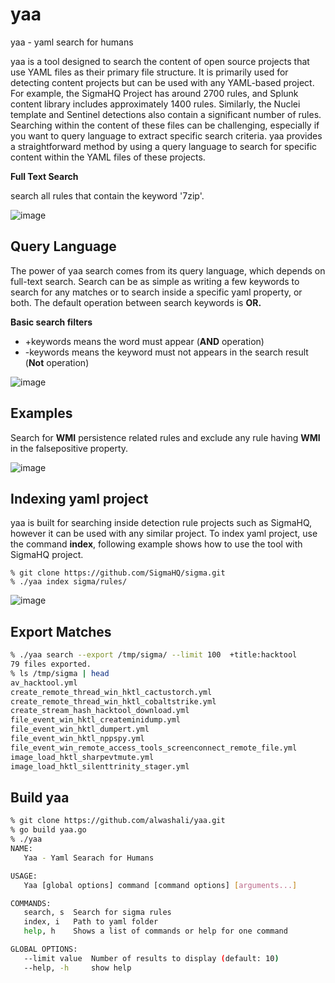 # yaa
yaa - yaml search for humans 


yaa is a tool designed to search the content of open source projects that use YAML files as their primary file structure. It is primarily used for detecting content projects but can be used with any YAML-based project. For example, the SigmaHQ Project has around 2700 rules, and Splunk content library includes approximately 1400 rules. Similarly, the Nuclei template and Sentinel detections also contain a significant number of rules. Searching within the content of these files can be challenging, especially if you want to query language to extract specific search criteria. yaa provides a straightforward method by using a query language to search for specific content within the YAML files of these projects.


**Full Text Search**

search all rules that contain the keyword '7zip'. 

![image](https://github.com/alwashali/yaa/assets/22593441/85a9905c-6bb2-44e3-9e33-9b05f107322d)


## Query Language 
The power of yaa search comes from its query language, which depends on full-text search. Search can be as simple as writing a few keywords to search for any matches or to search inside a specific yaml property, or both. The default operation between search keywords is **OR.** 

 

**Basic search filters**

- +keywords means the word must appear (**AND** operation)
- -keywords means the keyword must not appears in the search result (**Not** operation)


![image](https://github.com/alwashali/yaa/assets/22593441/cb1ba680-b539-459d-92f7-b0f5e4317824)


## Examples

Search for **WMI** persistence related rules and exclude any rule having **WMI** in the falsepositive property. 

![image](https://github.com/alwashali/yaa/assets/22593441/8007a61b-7b91-483f-b330-b5ea45c336a8)



## Indexing yaml project 

yaa is built for searching inside detection rule projects such as SigmaHQ, however it can be used with any similar project. To index yaml project, use the command **index**, following example shows how to use the tool with SigmaHQ project. 


```
% git clone https://github.com/SigmaHQ/sigma.git
% ./yaa index sigma/rules/
```

![image](https://github.com/alwashali/yaa/assets/22593441/886d03f6-2120-4d22-a5e2-4530a68bf018)

## Export Matches 

```bash
% ./yaa search --export /tmp/sigma/ --limit 100  +title:hacktool 
79 files exported.
% ls /tmp/sigma | head
av_hacktool.yml
create_remote_thread_win_hktl_cactustorch.yml
create_remote_thread_win_hktl_cobaltstrike.yml
create_stream_hash_hacktool_download.yml
file_event_win_hktl_createminidump.yml
file_event_win_hktl_dumpert.yml
file_event_win_hktl_nppspy.yml
file_event_win_remote_access_tools_screenconnect_remote_file.yml
image_load_hktl_sharpevtmute.yml
image_load_hktl_silenttrinity_stager.yml

```


## Build yaa 

```bash
% git clone https://github.com/alwashali/yaa.git
% go build yaa.go
% ./yaa
NAME:
   Yaa - Yaml Searach for Humans

USAGE:
   Yaa [global options] command [command options] [arguments...]

COMMANDS:
   search, s  Search for sigma rules
   index, i   Path to yaml folder
   help, h    Shows a list of commands or help for one command

GLOBAL OPTIONS:
   --limit value  Number of results to display (default: 10)
   --help, -h     show help
```





